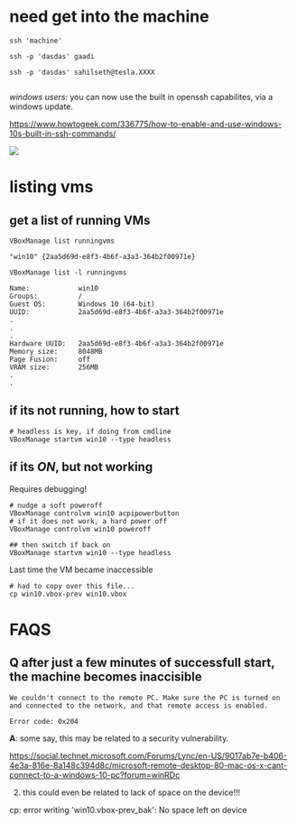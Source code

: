 # need get into the machine

```
ssh 'machine'

ssh -p 'dasdas' gaadi

ssh -p 'dasdas' sahilseth@tesla.XXXX


```

*windows users*: you can now use the built in openssh capabilites, via a windows update.

https://www.howtogeek.com/336775/how-to-enable-and-use-windows-10s-built-in-ssh-commands/

![](https://www.howtogeek.com/wp-content/uploads/2017/12/ximg_5a398e0ad8283.png.pagespeed.gp+jp+jw+pj+ws+js+rj+rp+rw+ri+cp+md.ic.6GApmYRFJd.png)


# listing vms

## get a list of running VMs

```
VBoxManage list runningvms
```

```
"win10" {2aa5d69d-e8f3-4b6f-a3a3-364b2f00971e}
```

```
VBoxManage list -l runningvms
```

```
Name:            win10
Groups:          /
Guest OS:        Windows 10 (64-bit)
UUID:            2aa5d69d-e8f3-4b6f-a3a3-364b2f00971e
.
.
.
Hardware UUID:   2aa5d69d-e8f3-4b6f-a3a3-364b2f00971e
Memory size:     8048MB
Page Fusion:     off
VRAM size:       256MB
.
.
```

## if its not running, how to start

```
# headless is key, if doing from cmdline
VBoxManage startvm win10 --type headless
```

## if its *ON*, but not working

Requires debugging!

```
# nudge a soft poweroff
VBoxManage controlvm win10 acpipowerbutton
# if it does not work, a hard power off
VBoxManage controlvm win10 poweroff

## then switch if back on
VBoxManage startvm win10 --type headless
```

Last time the VM became inaccessible

```
# had to copy over this file...
cp win10.vbox-prev win10.vbox
```

# FAQS

## Q after just a few minutes of successfull start, the machine becomes inaccisible

```
We couldn't connect to the remote PC. Make sure the PC is turned on and connected to the network, and that remote access is enabled.

Error code: 0x204
```

**A**: some say, this may be related to a security vulnerability.

https://social.technet.microsoft.com/Forums/Lync/en-US/9017ab7e-b406-4e3a-816e-8a148c394d8c/microsoft-remote-desktop-80-mac-os-x-cant-connect-to-a-windows-10-pc?forum=winRDc


2. this could even be related to lack of space on the device!!!

cp: error writing 'win10.vbox-prev_bak': No space left on device






